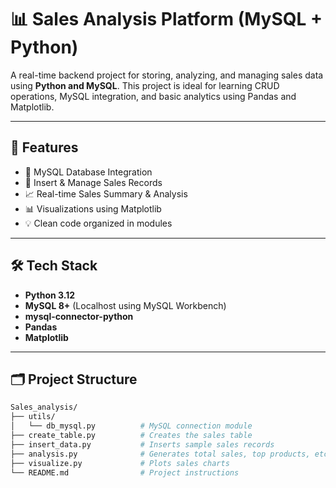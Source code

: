 # 📊 Sales Analysis Platform (MySQL + Python)

A real-time backend project for storing, analyzing, and managing sales data using **Python and MySQL**. This project is ideal for learning CRUD operations, MySQL integration, and basic analytics using Pandas and Matplotlib.

---

## 🚀 Features

- 🔌 MySQL Database Integration
- 🧾 Insert & Manage Sales Records
- 📈 Real-time Sales Summary & Analysis
- 📊 Visualizations using Matplotlib
- 💡 Clean code organized in modules

---

## 🛠️ Tech Stack

- **Python 3.12**
- **MySQL 8+** (Localhost using MySQL Workbench)
- **mysql-connector-python**
- **Pandas**
- **Matplotlib**

---

## 🗂️ Project Structure

```bash
Sales_analysis/
├── utils/
│   └── db_mysql.py          # MySQL connection module
├── create_table.py          # Creates the sales table
├── insert_data.py           # Inserts sample sales records
├── analysis.py              # Generates total sales, top products, etc.
├── visualize.py             # Plots sales charts
└── README.md                # Project instructions

